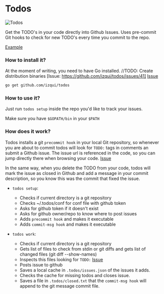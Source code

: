 # Todos
![Todos](https://github.com/izqui/todos/blob/master/demo.gif)

Get the TODO's in your code directly into Github Issues. Uses pre-commit Git hooks to check for new TODO's every time you commit to the repo.

[Example](#how-to-install-it)

### How to install it? 

At the moment of writing, you need to have Go installed. //TODO: Create distribution binaries [Issue: https://github.com/izqui/todos/issues/41] [Issue](https://github.com/sbrow/todos/issues/8)
```.sh 
go get github.com/izqui/todos
```
### How to use it?

Just run `todos setup` inside the repo you'd like to track your issues.

Make sure you have `$GOPATH/bin` in your `$PATH`

### How does it work?

Todos installs a git `precommit hook` in your local Git repository, so whenever you are about to commit todos will look for `TODO:` tags in comments an submit a Github issue. The issue url is referenced in the code, so you can jump directly there when browsing your code. [Issue](https://github.com/sbrow/todos/issues/10)

In the same way, when you delete the TODO from your code, todos will mark the issue as closed in Github and add a message in your commit description, so you know this was the commit that fixed the issue.

* `todos setup`: 
	* Checks if current directory is a git repository
	* Checks ~/.todos/conf for conf file with github token
	* Asks for github token if it doesn't exist
	* Asks for github owner/repo to know where to post issues
	* Adds `precommit hook` and makes it executable
	* Adds `commit-msg hook` and makes it executable 

* `todos work`: 
	* Checks if current directory is a git repository
	* Gets list of files to check from stdin or git diffs and gets list of changed files (git diff --show-names)
	* Inspects this files looking for `TODO:`  [Issue](https://github.com/sbrow/todos/issues/9)
	* Posts issue to github
	* Saves a local cache in `.todos/issues.json` of the issues it adds.
	* Checks the cache for missing todos and closes issue.
	* Saves a file in `.todos/closed.txt` that the `commit-msg hook` will append to the git message commit file. 
